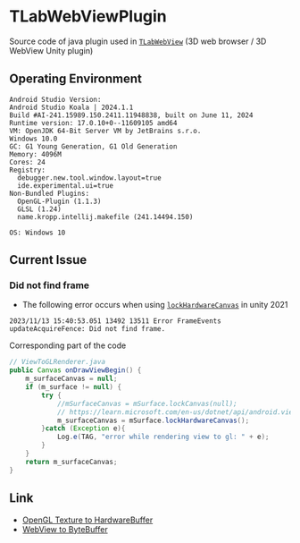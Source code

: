 # TLabWebViewPlugin
Source code of java plugin used in [```TLabWebView```](https://github.com/TLabAltoh/TLabWebView) (3D web browser / 3D WebView Unity plugin)

## Operating Environment
```
Android Studio Version:
Android Studio Koala | 2024.1.1
Build #AI-241.15989.150.2411.11948838, built on June 11, 2024
Runtime version: 17.0.10+0--11609105 amd64
VM: OpenJDK 64-Bit Server VM by JetBrains s.r.o.
Windows 10.0
GC: G1 Young Generation, G1 Old Generation
Memory: 4096M
Cores: 24
Registry:
  debugger.new.tool.window.layout=true
  ide.experimental.ui=true
Non-Bundled Plugins:
  OpenGL-Plugin (1.1.3)
  GLSL (1.24)
  name.kropp.intellij.makefile (241.14494.150)

OS: Windows 10  
```

## Current Issue
### Did not find frame
- The following error occurs when using [```lockHardwareCanvas```](https://developer.android.com/reference/android/view/SurfaceHolder#lockHardwareCanvas()) in unity 2021
```
2023/11/13 15:40:53.051 13492 13511 Error FrameEvents updateAcquireFence: Did not find frame.
```
Corresponding part of the code
```java
// ViewToGLRenderer.java
public Canvas onDrawViewBegin() {
    m_surfaceCanvas = null;
    if (m_surface != null) {
        try {
            //mSurfaceCanvas = mSurface.lockCanvas(null);
            // https://learn.microsoft.com/en-us/dotnet/api/android.views.surface.lockhardwarecanvas?view=xamarin-android-sdk-13
            m_surfaceCanvas = mSurface.lockHardwareCanvas();
        }catch (Exception e){
            Log.e(TAG, "error while rendering view to gl: " + e);
        }
    }
    return m_surfaceCanvas;
}
```

## Link
- [OpenGL Texture to HardwareBuffer](https://github.com/keith2018/SharedTexture)
- [WebView to ByteBuffer](https://bitbucket.org/HoshiyamaTakaaki/pixelreadstest/src/master/)
